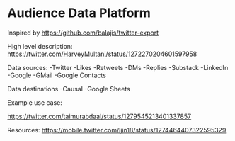 # Audience Data Platform

Inspired by https://github.com/balajis/twitter-export

High level description: https://twitter.com/HarveyMultani/status/1272270204601597958

Data sources:
-Twitter
  -Likes
  -Retweets
  -DMs
  -Replies
-Substack
-LinkedIn
-Google
  -GMail
  -Google Contacts

Data destinations
-Causal
-Google Sheets


Example use case:

https://twitter.com/taimurabdaal/status/1279545213401337857

Resources:
https://mobile.twitter.com/ljin18/status/1274464407322595329
